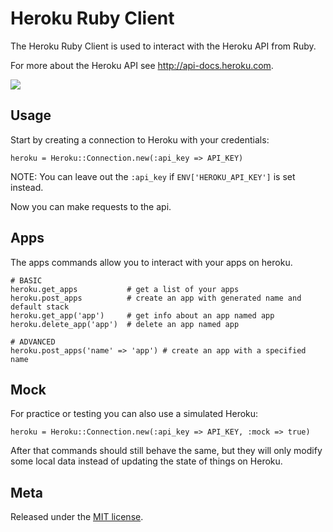 Heroku Ruby Client
==================

The Heroku Ruby Client is used to interact with the Heroku API from Ruby.

For more about the Heroku API see <http://api-docs.heroku.com>.

<a href="https://secure.travis-ci.org/heroku/heroku.rb"><img src="https://secure.travis-ci.org/heroku/heroku.rb.png" /></a>

Usage
-----

Start by creating a connection to Heroku with your credentials:

    heroku = Heroku::Connection.new(:api_key => API_KEY)

NOTE: You can leave out the `:api_key` if `ENV['HEROKU_API_KEY']` is set instead.

Now you can make requests to the api.

Apps
----

The apps commands allow you to interact with your apps on heroku.

    # BASIC
    heroku.get_apps           # get a list of your apps
    heroku.post_apps          # create an app with generated name and default stack
    heroku.get_app('app')     # get info about an app named app
    heroku.delete_app('app')  # delete an app named app

    # ADVANCED
    heroku.post_apps('name' => 'app') # create an app with a specified name

Mock
----

For practice or testing you can also use a simulated Heroku:

    heroku = Heroku::Connection.new(:api_key => API_KEY, :mock => true)

After that commands should still behave the same, but they will only modify some local data instead of updating the state of things on Heroku.

Meta
----

Released under the [MIT license](http://www.opensource.org/licenses/mit-license.php).
